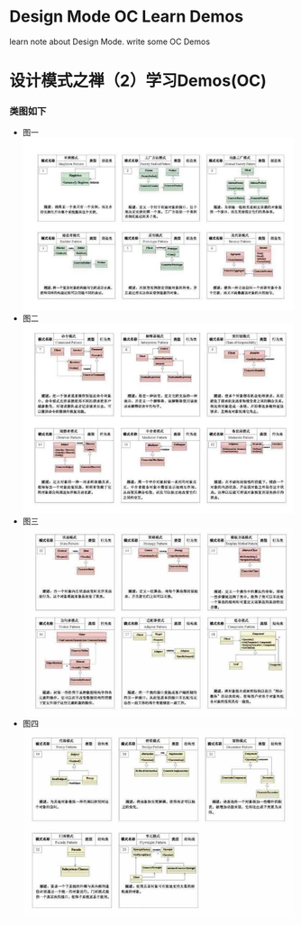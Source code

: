 # Design Mode OC Learn Demos
learn note about Design Mode. write some OC Demos
# 设计模式之禅（2）学习Demos(OC)
### 类图如下
- 图一
![图一](./DesignPatternImgs/img_0.jpg)
- 图二
![图二](./DesignPatternImgs/img_1.jpg)
- 图三
![图三](./DesignPatternImgs/img_2.jpg)
- 图四
![图四](./DesignPatternImgs/img_3.jpg)